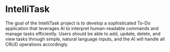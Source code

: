 # IntelliTask
The goal of the IntelliTask project is to develop a sophisticated To-Do application that leverages AI to interpret human-readable commands and manage tasks efficiently. Users should be able to add, update, delete, and view tasks through simple, natural language inputs, and the AI will handle all CRUD operations accordingly.
